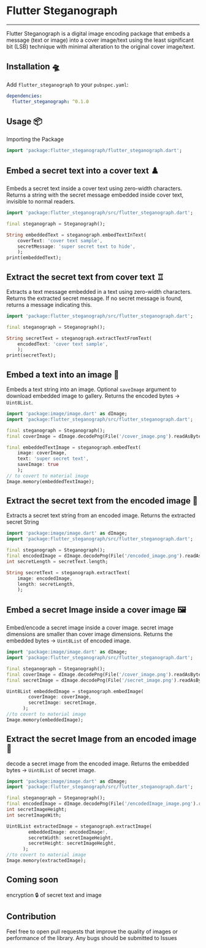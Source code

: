 <!--
This README describes the package. If you publish this package to pub.dev,
this README's contents appear on the landing page for your package.

For information about how to write a good package README, see the guide for
[writing package pages](https://dart.dev/guides/libraries/writing-package-pages).

For general information about developing packages, see the Dart guide for
[creating packages](https://dart.dev/guides/libraries/create-library-packages)
and the Flutter guide for
[developing packages and plugins](https://flutter.dev/developing-packages).
-->

# Flutter Steganograph

***
Flutter Steganograph is a digital image encoding package that embeds a message (text or image) into a cover image/text using the least significant bit (LSB) technique with minimal alteration to the original cover image/text.

## Installation 🛸

Add `flutter_steganograph` to your `pubspec.yaml`:

```yaml
dependencies:
  flutter_steganograph: ^0.1.0
```

## Usage 📦

Importing the Package

```dart
import 'package:flutter_steganograph/flutter_steganograph.dart';
```

## Embed a secret text into a cover text ♟️

Embeds a secret text inside a cover text using zero-width characters.
Returns a string with the secret message embedded inside cover text, invisible to normal readers.
```dart
import 'package:flutter_steganograph/src/flutter_steganograph.dart';

final steganograph = Steganograph();

String embeddedText = steganograph.embedTextInText(
    coverText: 'cover text sample', 
    secretMessage: 'super secret text to hide',
    );
print(embeddedText);
```

## Extract the secret text from cover text ♖

Extracts a text message embedded in a text using zero-width characters.
Returns the extracted secret message. If no secret message is found, returns a message indicating this.
```dart
import 'package:flutter_steganograph/src/flutter_steganograph.dart';

final steganograph = Steganograph();

String secretText = steganograph.extractTextFromText(
    encodedText: 'cover text sample',
    );
print(secretText);
```

## Embed a text into an image 🔩

Embeds a text string into an image.
Optional `saveImage` argument to download embedded image to gallery.
Returns the encoded bytes -> `Uint8List`.
```dart
import 'package:image/image.dart' as dImage;
import 'package:flutter_steganograph/src/flutter_steganograph.dart';

final steganograph = Steganograph();
final coverImage = dImage.decodePng(File('/cover_image.png').readAsBytesSync())!;

final embeddedTextImage = steganograph.embedText(
    image: coverImage, 
    text: 'super secret text',
    saveImage: true
    );
// to covert to material image
Image.memory(embeddedTextImage);
```

## Extract the secret text from the encoded image 🔬

Extracts a secret text string from an encoded image.
Returns the extracted secret String
```dart
import 'package:image/image.dart' as dImage;
import 'package:flutter_steganograph/src/flutter_steganograph.dart';

final steganograph = Steganograph();
final encodedImage = dImage.decodePng(File('/encoded_image.png').readAsBytesSync())!;
int secretLength = secretText.length;

String secretText = steganograph.extractText(
    image: encodedImage, 
    length: secretLength,
    );

```

## Embed a secret Image inside a cover image 🖼️

Embed/encode a secret image inside a cover image.
secret image dimensions are smaller than cover image dimensions.
Returns the embedded bytes -> `Uint8List` of encoded image.
```dart
import 'package:image/image.dart' as dImage;
import 'package:flutter_steganograph/src/flutter_steganograph.dart';

final steganograph = Steganograph();
final coverImage = dImage.decodePng(File('/cover_image.png').readAsBytesSync())!;
final secretImage = dImage.decodePng(File('/secret_image.png').readAsBytesSync())!;

Uint8List embeddedImage = steganograph.embedImage(
        coverImage: coverImage,
        secretImage: secretImage,
      );
//to covert to material image
Image.memory(embeddedImage);
```

## Extract the secret Image from an encoded image 🧮

decode a secret image from the encoded image.
Returns the embedded bytes -> `Uint8List` of secret image.
```dart
import 'package:image/image.dart' as dImage;
import 'package:flutter_steganograph/src/flutter_steganograph.dart';

final steganograph = Steganograph();
final encodedImage = dImage.decodePng(File('/encodedImage_image.png').readAsBytesSync())!;
int secretImageHeight;
int secretImageWith;

Uint8List extractedImage = steganograph.extractImage(
        embeddedImage: encodedImage!,
        secretWidth: secretImageHeight,
        secretHeight: secretImageHeight,
      );
//to covert to material image
Image.memory(extractedImage);
```


## Coming soon
encryption 🔒 of secret text and image

## Contribution
Feel free to open pull requests that improve the quality of images or performance of the library.
Any bugs should be submitted to Issues
